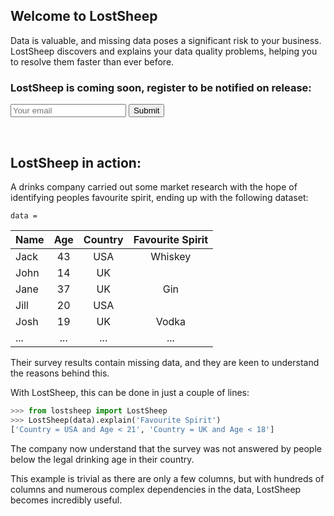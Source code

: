 ## Welcome to LostSheep

Data is valuable, and missing data poses a significant risk to your business. LostSheep discovers and explains your data quality problems, helping you to resolve them faster than ever before.

### LostSheep is coming soon, register to be notified on release:

<form method="POST" action="https://formspree.io/lostsheepinc@gmail.com">
  <input type="email" name="email" placeholder="Your email">
  <button type="submit">Submit</button>
</form>
<br>

## LostSheep in action:

A drinks company carried out some market research with the hope of identifying peoples favourite spirit, ending up with the following dataset:

`data = `

Name|Age|Country|Favourite Spirit
----|:---:|:---:|:----:
Jack|43|USA|Whiskey
John|14|UK|
Jane|37|UK|Gin
Jill|20|USA|
Josh|19|UK|Vodka
...|...|...|...

Their survey results contain missing data, and they are keen to understand the reasons behind this.

With LostSheep, this can be done in just a couple of lines:

```python
>>> from lostsheep import LostSheep
>>> LostSheep(data).explain('Favourite Spirit')
['Country = USA and Age < 21', 'Country = UK and Age < 18']
```

The company now understand that the survey was not answered by people below the legal drinking age in their country. 

This example is trivial as there are only a few columns, but with hundreds of columns and numerous complex dependencies in the data, LostSheep becomes incredibly useful.
